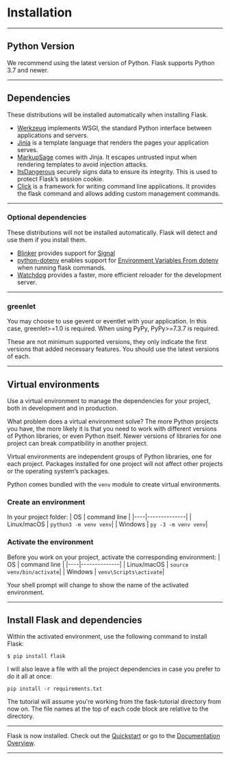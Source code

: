 # Installation

----
## Python Version

We recommend using the latest version of Python. Flask supports Python 3.7 and newer.

----
## Dependencies

These distributions will be installed automatically when installing Flask.

+ [Werkzeug](https://werkzeug.palletsprojects.com/en/2.2.x/) implements WSGI, the standard Python interface between applications and servers.
+ [Jinja](https://jinja.palletsprojects.com/en/3.1.x/) is a template language that renders the pages your application serves.
+ [MarkupSage](https://markupsafe.palletsprojects.com/en/2.1.x/) comes with Jinja. It escapes untrusted input when rendering templates to avoid injection attacks.
+ [ItsDangerous](https://itsdangerous.palletsprojects.com/en/2.1.x/) securely signs data to ensure its integrity. This is used to protect Flask’s session cookie.
+ [Click](https://click.palletsprojects.com/en/8.1.x/) is a framework for writing command line applications. It provides the flask command and allows adding custom management commands.

----
### Optional dependencies

These distributions will not be installed automatically. Flask will detect and use them if you install them.

+ [Blinker](https://blinker.readthedocs.io/en/stable/) provides support for [Signal](https://flask.palletsprojects.com/en/2.2.x/signals/)
+ [python-dotenv](https://pypi.org/project/python-dotenv/) enables support for [Environment Variables From dotenv](https://flask.palletsprojects.com/en/2.2.x/cli/#dotenv) when running flask commands.
+ [Watchdog](https://pythonhosted.org/watchdog/) provides a faster, more efficient reloader for the development server.

----
### greenlet

You may choose to use gevent or eventlet with your application. In this case, greenlet>=1.0 is required. When using PyPy, PyPy>=7.3.7 is required.

These are not minimum supported versions, they only indicate the first versions that added necessary features. You should use the latest versions of each.

----

## Virtual environments

Use a virtual environment to manage the dependencies for your project, both in development and in production.

What problem does a virtual environment solve? The more Python projects you have, the more likely it is that you need to work with different versions of Python libraries, or even Python itself. Newer versions of libraries for one project can break compatibility in another project.

Virtual environments are independent groups of Python libraries, one for each project. Packages installed for one project will not affect other projects or the operating system’s packages.

Python comes bundled with the `venv` module to create virtual environments.

### Create an environment
In your project folder:
| OS | command line |
|----|--------------|
| Linux/macOS | `python3 -m venv venv`|
| Windows | `py -3 -m venv venv`|

### Activate the environment
Before you work on your project, activate the corresponding environment:
| OS | command line |
|----|--------------|
| Linux/macOS | `source venv/bin/activate`|
| Windows | `venv\Scripts\activate`|

Your shell prompt will change to show the name of the activated environment.

----
## Install Flask and dependencies
Within the activated environment, use the following command to install Flask:

`$ pip install flask`

I will also leave a file with all the project dependencies in case you prefer to do it all at once:

`pip install -r requirements.txt`

The tutorial will assume you're working from the fask-tutorial directory from now on. The file names at the top of each code block are relative to the directory.

----

Flask is now installed. Check out the [Quickstart](https://github.com/romuro-pauliv/Introduction-to-Flask/tree/main/quickstart) or go to the [Documentation Overview](https://github.com/romuro-pauliv/Introduction-to-Flask).

----